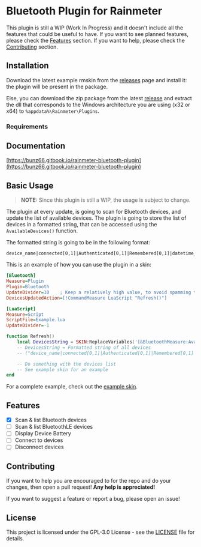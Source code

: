 # Bluetooth Plugin for Rainmeter

This plugin is still a WIP (Work In Progress) and it doesn't include all the features that could be useful to have. If you want to see planned features, please check the [Features](#features) section. If you want to help, please check the [Contributing](#contributing) section.

## Installation

Download the latest example rmskin from the [releases](https://github.com/66bunz/Rainmeter-Bluetooth-Plugin/releases) page and install it: the plugin will be present in the package.

Else, you can download the zip package from the latest [release](https://github.com/66bunz/Rainmeter-Bluetooth-Plugin/releases) and extract the dll that corresponds to the Windows architecture you are using (x32 or x64) to `%appdata%\Rainmeter\Plugins`.

### Requirements

<!-- TODO: add requirements -->

## Documentation

[https://bunz66.gitbook.io/rainmeter-bluetooth-plugin](https://bunz66.gitbook.io/rainmeter-bluetooth-plugin)
## Basic Usage

> **NOTE:** Since this plugin is still a WIP, the usage is subject to change.

The plugin at every update, is going to scan for Bluetooth devices, and update the list of available devices. The plugin is going to store the list of devices in a formatted string, that can be accessed using the `AvailableDevices()` function.

The formatted string is going to be in the following format:

```plaintext
device_name|connected[0,1]|Authenticated[0,1]|Remembered[0,1]|datetime_last_seen|datetime_last_used;
```

This is an example of how you can use the plugin in a skin:

```ini
[Bluetooth]
Measure=Plugin
Plugin=Bluetooth
UpdateDivider=10    ; Keep a relatively high value, to avoid spamming the plugin with update requests that cannot terminate
DevicesUpdatedAction=[!CommandMeasure LuaScript "Refresh()"]

[LuaScript]
Measure=Script
ScriptFile=Example.lua
UpdateDivider=-1
```

```lua
function Refresh()
    local DevicesString = SKIN:ReplaceVariables('[&BluetoothMeasure:AvailableDevices()]')
    -- DevicesString = Formatted string of all devices
    -- ("device_name|connected[0,1]|Authenticated[0,1]|Remembered[0,1]|datetime_last_seen|datetime_last_used;")

    -- Do something with the devices list
    -- See example skin for an example
end
```

For a complete example, check out the [example skin](https://github.com/66bunz/Rainmeter-Bluetooth-Plugin/tree/main/Bluetooth-Eample-Skin).

## Features

- [x] Scan & list Bluetooth devices
- [ ] Scan & list BluetoothLE devices
- [ ] Display Device Battery
- [ ] Connect to devices
- [ ] Disconnect devices

## Contributing

If you want to help you are encouraged to for the repo and do your changes, then open a pull request! **Any help is appreciated!**

If you want to suggest a feature or report a bug, please open an issue!

## License

This project is licensed under the GPL-3.0 License - see the [LICENSE](LICENSE) file for details.

